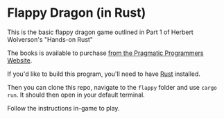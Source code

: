 # Flappy Dragon (in Rust)

This is the basic flappy dragon game outlined in Part 1 of Herbert Wolverson's "Hands-on Rust" 

The books is available to purchase [from the Pragmatic Programmers Website](https://pragprog.com/titles/hwrust/hands-on-rust/).

If you'd like to build this program, you'll need to have [Rust](https://www.rust-lang.org/tools/install) installed.

Then you can clone this repo, navigate to the `flappy` folder and use `cargo run`. It should then open in your default terminal.

Follow the instructions in-game to play.